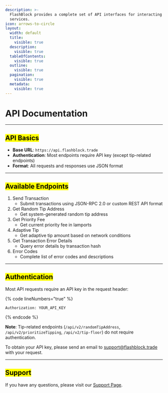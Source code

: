 ```yaml
---
description: >-
  FlashBlock provides a complete set of API interfaces for interacting with our
  services.
icon: arrows-to-circle
layout:
  width: default
  title:
    visible: true
  description:
    visible: true
  tableOfContents:
    visible: true
  outline:
    visible: true
  pagination:
    visible: true
  metadata:
    visible: true
---
```


# API Documentation

***

## <mark style="color:$success;">API Basics</mark> <a href="#api-basics" id="api-basics"></a>

* **Base URL**: `https://api.flashblock.trade`
* **Authentication**: Most endpoints require API key (except tip-related endpoints)
* **Format**: All requests and responses use JSON format

***

## <mark style="color:$success;">Available Endpoints</mark> <a href="#available-endpoints" id="available-endpoints"></a>

1. Send Transaction
   * Submit transactions using JSON-RPC 2.0 or custom REST API format
2. Get Random Tip Address
   * Get system-generated random tip address
3. Get Priority Fee
   * Get current priority fee in lamports
4. Adaptive Tip
   * Get adaptive tip amount based on network conditions
5. Get Transaction Error Details
   * Query error details by transaction hash
6. Error Codes
   * Complete list of error codes and descriptions

***

## <mark style="color:$success;">Authentication</mark> <a href="#authentication" id="authentication"></a>

Most API requests require an API key in the request header:

{% code lineNumbers="true" %}
```
Authorization: YOUR_API_KEY
```
{% endcode %}

**Note**: Tip-related endpoints (`/api/v2/randomTipAddress`, `/api/v2/prioritizeTipping`, `/api/v2/tip-floor`) do not require authentication.

To obtain your API key, please send an email to support@flashblock.trade with your request.

***

## <mark style="color:$success;">Support</mark> <a href="#support" id="support"></a>

If you have any questions, please visit our [Support Page](../integrations/contact-us.md).
